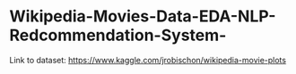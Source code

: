 # Wikipedia-Movies-Data-EDA-NLP-Redcommendation-System-

Link to dataset:  https://www.kaggle.com/jrobischon/wikipedia-movie-plots
